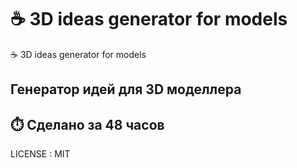 # ☕️ 3D ideas generator for models
☕️ 3D ideas generator for models

## Генератор идей для 3D моделлера

## ⏱️ Сделано за 48 часов 
LICENSE : MIT
